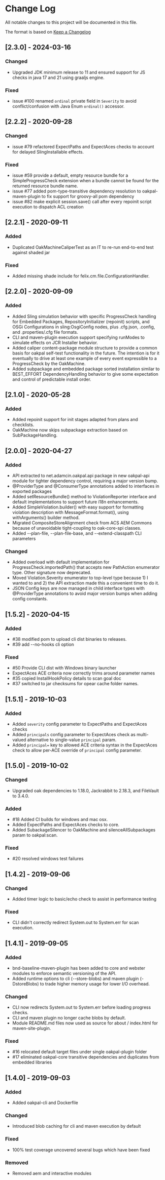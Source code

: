 # Change Log

All notable changes to this project will be documented in this file. 

The format is based on [Keep a Changelog](http://keepachangelog.com)

## [2.3.0] - 2024-03-16

### Changed

- Upgraded JDK minimum release to 11 and ensured support for JS checks in java 17 and 21 using graaljs engine.

### Fixed

- issue #100 renamed `ordinal` private field in `Severity` to avoid conflict/confusion with Java Enum `ordinal()` accessor.

## [2.2.2] - 2020-09-28

### Changed

- issue #79 refactored ExpectPaths and ExpectAces checks to account for delayed SlingInstallable effects.

### Fixed

- issue #59 provide a default, empty resource bundle for a SimpleProgressCheck extension when a bundle cannot be found for the returned resource bundle name.
- issue #77 added pom-type-transitive dependency resolution to oakpal-maven-plugin to fix support for groovy-all pom dependency
- issue #82 make explicit session.save() call after every repoinit script execution to dispatch ACL creation

## [2.2.1] - 2020-09-11

### Added

- Duplicated OakMachineCaliperTest as an IT to re-run end-to-end test against shaded jar

### Fixed

- Added missing shade include for felix.cm.file.ConfigurationHandler.

## [2.2.0] - 2020-09-09

### Added

- Added Sling simulation behavior with specific ProgressCheck handling for Embedded Packages, 
RepositoryInitializer (repoinit) scripts, and OSGi Configurations in sling:OsgiConfig nodes, plus .cfg.json, 
.config, and .properties/.cfg file formats.
- CLI and maven-plugin execution support specifying runModes to simulate effects on JCR Installer 
behavior.
- Added caliper content-package module structure to provide a common basis for oakpal self-test 
functionality in the future. The intention is for it eventually to drive at least one example 
of every event expressible to a ProgressCheck by the OakMachine.
- Added subpackage and embedded package sorted installation similar to BEST_EFFORT DependencyHandling behavior
to give some expectation and control of predictable install order.

## [2.1.0] - 2020-05-28

### Added

- Added repoinit support for init stages adapted from plans and checklists.
- OakMachine now skips subpackage extraction based on SubPackageHandling.

## [2.0.0] - 2020-04-27

### Added

- API extracted to net.adamcin.oakpal.api package in new oakpal-api module for tighter dependency control, requiring a major version bump.
- @ProviderType and @ConsumerType annotations added to interfaces in exported packages
- Added setResourceBundle() method to ViolationReporter interface and default implementations to support future i18n enhancements.
- Added SimpleViolation.builder() with easy support for formatting violation description with MessageFormat.format(), using withArguments() builder method.
- Migrated CompositeStoreAlignment check from ACS AEM Commons because of unavoidable tight-coupling to oak-core-spi classes.
- Added --plan-file, --plan-file-base, and --extend-classpath CLI parameters

### Changed

- Added overload with default implementation for ProgressCheck.importedPath() that accepts new PathAction enumerator type. Other signature now deprecated.
- Moved Violation.Severity enumerator to top-level type because 1) I wanted to and 2) the API extraction made this a convenient time to do it.
- JSON Config keys are now managed in child interface types with @ProviderType annotations to avoid major version bumps when adding config constants.

## [1.5.2] - 2020-04-15

### Added
- #38 modified pom to upload cli dist binaries to releases.
- #39 add --no-hooks cli option

### Fixed
- #50 Provide CLI dist with Windows binary launcher
- ExpectAces ACE criteria now correctly trims around parameter names
- #35 copied InstallHookPolicy details to scan goal doc
- #37 switched to jar checksums for opear cache folder names.

## [1.5.1] - 2019-10-03

### Added
- Added `severity` config parameter to ExpectPaths and ExpectAces checks
- Added `principals` config parameter to ExpectAces check as multi-valued alternative to single-value `principal` param.
- Added `principal=` key to allowed ACE criteria syntax in the ExpectAces check to allow per-ACE override of `principal` config parameter.

## [1.5.0] - 2019-10-02

### Changed 
- Upgraded oak dependencies to 1.18.0, Jackrabbit to 2.18.3, and FileVault to 3.4.0.

### Added
- #18 Added CI builds for windows and mac osx.
- Added ExpectPaths and ExpectAces checks to core.
- Added SubackageSilencer to OakMachine and silenceAllSubpackages param to oakpal:scan.

### Fixed
- #20 resolved windows test failures

## [1.4.2] - 2019-09-06

### Changed
- Added timer logic to basic/echo check to assist in performance testing

### Fixed
- CLI didn't correctly redirect System.out to System.err for scan execution. 

## [1.4.1] - 2019-09-05

### Added
- bnd-baseline-maven-plugin has been added to core and webster modules to enforce semantic versioning of the API.
- Added runtime options to cli (--store-blobs) and maven plugin (-DstoreBlobs) to trade higher memory usage for lower I/O overhead.

### Changed
- CLI now redirects System.out to System.err before loading progress checks.
- CLI and maven plugin no longer cache blobs by default.
- Module README.md files now used as source for about / index.html for maven-site-plugin.

### Fixed
- #16 relocated default target files under single oakpal-plugin folder
- #17 eliminated oakpal-core transitive dependencies and duplicates from embedded libraries

## [1.4.0] - 2019-09-03

### Added
- Added oakpal-cli and Dockerfile

### Changed
- Introduced blob caching for cli and maven execution by default

### Fixed
- 100% test coverage uncovered several bugs which have been fixed

### Removed
- Removed aem and interactive modules
